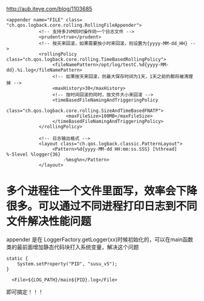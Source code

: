 http://aub.iteye.com/blog/1103685

```
<appender name="FILE" class= "ch.qos.logback.core.rolling.RollingFileAppender">
            <!-- 支持多JVM同时操作同一个日志文件 -->
            <prudent>true</prudent>
            <!-- 按天来回滚，如果需要按小时来回滚，则设置为{yyyy-MM-dd_HH} -->
            <rollingPolicy class="ch.qos.logback.core.rolling.TimeBasedRollingPolicy">
                 <fileNamePattern>/opt/log/testC.%d{yyyy-MM-dd}.%i.log</fileNamePattern>
                 <!-- 如果按天来回滚，则最大保存时间为1天，1天之前的都将被清理掉 -->
                 <maxHistory>30</maxHistory>
                 <!-- 按时间回滚的同时，按文件大小来回滚 -->
                 <timeBasedFileNamingAndTriggeringPolicy
                      class="ch.qos.logback.core.rolling.SizeAndTimeBasedFNATP">
                      <maxFileSize>100MB</maxFileSize>
                 </timeBasedFileNamingAndTriggeringPolicy>
            </rollingPolicy>
           
            <!-- 日志输出格式 -->
            <layout class="ch.qos.logback.classic.PatternLayout">
                 <Pattern>%d{yyyy-MM-dd HH:mm:ss.SSS} [%thread] %-5level %logger{36}
                     -%msg%n</Pattern>
            </layout>
```

# 多个进程往一个文件里面写，效率会下降很多。可以通过不同进程打印日志到不同文件解决性能问题

appender 是在 LoggerFactory.getLogger(xx)时候初始化的，可以在main函数类的最前面增加静态代码块打入系统变量，解决这个问题

    static {
        System.setProperty("PID", "susu_v5");
    }
    
      <File>${LOG_PATH}/main${PID}.log</File>

即可搞定！！！
